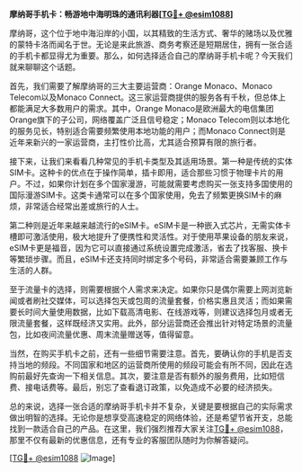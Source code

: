 **摩纳哥手机卡：畅游地中海明珠的通讯利器[[TG💪+ @esim1088](https://t.me/s/esim1088)]**

摩纳哥，这个位于地中海沿岸的小国，以其精致的生活方式、奢华的赌场以及优雅的蒙特卡洛而闻名于世。无论是来此旅游、商务考察还是短期居住，拥有一张合适的手机卡都显得尤为重要。那么，如何选择适合自己的摩纳哥手机卡呢？今天我们就来聊聊这个话题。

首先，我们需要了解摩纳哥的三大主要运营商：Orange Monaco、Monaco Telecom以及Monaco Connect。这三家运营商提供的服务各有千秋，但总体上都能满足大多数用户的需求。其中，Orange Monaco是欧洲最大的电信集团Orange旗下的子公司，网络覆盖广泛且信号稳定；Monaco Telecom则以本地化的服务见长，特别适合需要频繁使用本地功能的用户；而Monaco Connect则是近年来新兴的一家运营商，主打性价比高，尤其适合预算有限的旅行者。

接下来，让我们来看看几种常见的手机卡类型及其适用场景。第一种是传统的实体SIM卡。这种卡的优点在于操作简单，插卡即用，适合那些习惯于物理卡片的用户。不过，如果你计划在多个国家漫游，可能就需要考虑购买一张支持多国使用的国际漫游SIM卡。这类卡通常可以在多个国家使用，免去了频繁更换SIM卡的麻烦，非常适合经常出差或旅行的人士。

第二种则是近年来越来越流行的eSIM卡。eSIM卡是一种嵌入式芯片，无需实体卡槽即可激活使用，极大地提升了便携性和灵活性。对于使用苹果设备的朋友来说，eSIM卡更是福音，因为它可以直接通过系统设置完成激活，省去了找客服、换卡等繁琐步骤。而且，eSIM卡还支持同时绑定多个号码，非常适合需要兼顾工作与生活的人群。

至于流量卡的选择，则需要根据个人需求来决定。如果你只是偶尔需要上网浏览新闻或者刷社交媒体，可以选择包天或包周的流量套餐，价格实惠且灵活；而如果需要长时间大量使用数据，比如下载高清电影、在线游戏等，则建议选择包月或者无限流量套餐，这样既经济又实用。此外，部分运营商还会推出针对特定场景的流量包，比如夜间流量优惠、周末流量赠送等，值得留意。

当然，在购买手机卡之前，还有一些细节需要注意。首先，要确认你的手机是否支持当地的频段。不同国家和地区的运营商所使用的频段可能会有所不同，因此在选购前最好先查询一下相关信息。其次，要注意是否有额外的服务费用，比如短信费、接电话费等。最后，别忘了查看退订政策，以免造成不必要的经济损失。

总的来说，选择一张合适的摩纳哥手机卡并不复杂，关键是要根据自己的实际需求做出明智的选择。无论你是想享受高速稳定的网络体验，还是希望节省开支，总能找到一款适合自己的产品。在这里，我们强烈推荐大家关注[TG💪+ @esim1088](https://t.me/s/esim1088)，那里不仅有最新的优惠信息，还有专业的客服团队随时为你解答疑问。

[[TG💪+ @esim1088](https://t.me/s/esim1088) ![Image](https://i.postimg.cc/4NQfJmqS/Snipaste-2025-05-13-00-14-12.png)]